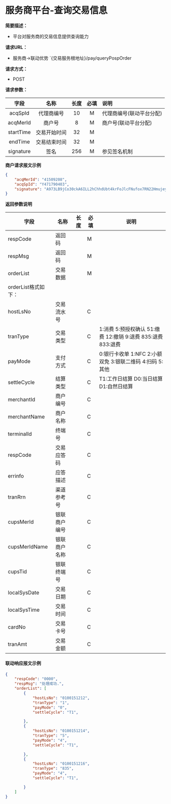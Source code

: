 # 服务商平台-查询交易信息

**简要描述：** 
- 平台对服务商的交易信息提供查询能力

**请求URL：** 
- 服务商->联动优势
`{交易服务根地址}/pay/queryPospOrder 

**请求方式：**
- POST 

**请求参数：** 

|	字段	 |	名称	  |	长度  	|	必填  	|	说明	  |
|:--------:|:--------:|:--------:|:--------:|:--------|
|	acqSpId	|	代理商编号	|	10	|	M	|	代理商编号(联动平台分配)	|
|	acqMerId	|	商户号	|	8	|	M	|	商户号(联动平台分配)	|
|	startTime	|	交易开始时间	|	32	|	M	|		|
|	endTime	|	交易结束时间	|	32	|	M	|		|
|	signature	|	签名	|	256	|	M	|	参见签名机制	|

 **商户请求报文示例**

```json
{
	"acqMerId": "41509208",
	"acqSpId": "Y471790403",
	"signature": "A973LB9jCo30ckA6ILL2hChhdUbt4krFoJlcFNufox7RN22Hmujey75bbvR6MQ/1U3q/Um/ivCaD45U3+xvka53gHnQPvz7q0d+R+RXA7BYdwnTjFgk883AjvMi5EM75ivHZA2Fua3SWDmSTTrlPGfEGxkqfaMnThLsYZYzri0U="
}
```

 **返回参数说明** 

|	字段	|	名称	|	长度	|	必填	|	说明	|
|--------|--------|--------|--------|--------|
|	respCode	|	返回码	|		|	M	|		|
|	respMsg	|	返回码	|		|	M	|		|
|	orderList	|	交易数据	|		|	M	|		|
|	orderList格式如下：		|
|	hostLsNo	|	交易流水号	|		|	C	|		|
|	tranType 	|	交易类型    	|		|	C	|	1:消费 5:预授权确认 51:缴费 12:撤销 9:退费 835:退费 833:退费	|
|	payMode	|	支付方式	|		|	C	|	0:银行卡收单 1:NFC 2:小额双免 3:银联二维码 4:扫码 5:其他	|
|	settleCycle	|	结算类型	|	|	C	|	T1:工作日结算 D0:当日结算 D1:自然日结算 |
|	merchantId	|	商户编号	|		|	C	|		|
|	merchantName	|	商户名称	|		|	C	|		|
|	terminalId	|	终端号	|		|	C	|		|
|	respCode	|	交易应答码	|		|	C	|		|
|	errinfo	|	应答描述	|		|	C	|		|
|	tranRrn	|	渠道参考号	|		|	C	|		|
|	cupsMerId	|	银联商户编号	|		|	C	|		|
|	cupsMerIdName	|	银联商户名称	|		|	C	|		|
|	cupsTid	|	银联终端号	|		|	C	|		|
|	localSysDate	|	交易日期	|		|	C	|		|
|	localSysTime	|	交易时间	|		|	C	|		|
|	cardNo	|	交易卡号	|		|	C	|		|
|	tranAmt	|	交易金额	|		|	C	|		|

#### **联动响应报文示例**

```json
{
	"respCode": "0000",
	"respMsg": "处理成功.",
	"orderList": [
		{
			"hostLsNo": "0100151212",
			"tranType": "1",
			"payMode": "0",
			"settleCycle": "T1",

		},
		{
			"hostLsNo": "0100151214",
			"tranType": "5",
			"payMode": "4",
			"settleCycle": "T1",

		},
		{
			"hostLsNo": "0100151216",
			"tranType": "835",
			"payMode": "4",
			"settleCycle": "T1",

		}
	]
}
```


